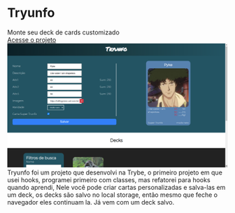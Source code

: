 # Tryunfo
 Monte seu deck de cards customizado
 <br>
 [Acesse o projeto](https://brunobcb-project-tryunfo.surge.sh/)
<br>
<img src="https://github.com/BrunoCBart/brunocbart.github.io/blob/master/assets/images/tryunfo-desc.png"/>
<br>
Tryunfo foi um projeto que desenvolvi na Trybe, o primeiro projeto em que usei hooks, programei primeiro com classes, mas refatorei para hooks quando aprendi, Nele você pode criar cartas personalizadas e salva-las em um deck, os decks são salvo no local storage, então mesmo que feche o navegador eles continuam la. Já vem com um deck salvo.
